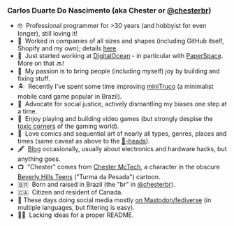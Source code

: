 ### Carlos Duarte Do Nascimento (aka Chester or [@chesterbr](https://github.com/chesterbr))

- 🤓 &nbsp;Professional programmer for >30 years (and hobbyist for even longer), still loving it!
- 💼 &nbsp;Worked in companies of all sizes and shapes (including GitHub itself, Shopify and my own); details [here](https://www.linkedin.com/in/chesterbr/).
- 🦈 &nbsp;Just started working at [DigitalOcean](https://www.digitalocean.com/) - in particular with [PaperSpace](https://www.paperspace.com/). More on that 🔜! 
- 🔧 &nbsp;My passion is to bring people (including myself) joy by building and fixing stuff.
- 🏝️ &nbsp;Recently I've spent some time improving [miniTruco](https://play.google.com/store/apps/details?id=me.chester.minitruco) (a minimalist mobile card game popular in Brazil).
- 💪 &nbsp;Advocate for social justice, actively dismantling my biases one step at a time.
- 👾 &nbsp;Enjoy playing and building video games (but strongly despise the [toxic corners](https://en.wikipedia.org/wiki/Gamergate_(harassment_campaign)) of the gaming world).
- 💬 &nbsp;Love comics and sequential art of nearly all types, genres, places and times (same caveat as above to the [💩-heads](https://en.wikipedia.org/wiki/Comicsgate)).
- 🖋 &nbsp;[Blog](https://chester.me) occasionally, usually about electronics and hardware hacks, but anything goes.
- 📺 &nbsp;"Chester" comes from [Chester McTech](https://www.youtube.com/watch?v=hamimmdHzUo), a character in the obscure [Beverly Hills Teens](https://en.wikipedia.org/wiki/Beverly_Hills_Teens) ("Turma da Pesada") cartoon.
- 🇧🇷 &nbsp;Born and raised in Brazil (the "br" in [@chesterbr](https://github.com/chesterbr)).
- 🇨🇦 &nbsp;Citizen and resident of Canada.
- 🐘 These days doing social media mostly [on Mastodon/fediverse](https://ursal.zone/@chesterbr) (in multiple languages, but filtering is easy).
- 🤷‍♂️ &nbsp;Lacking ideas for a proper README.
<!--
**chesterbr/chesterbr** is a ✨ _special_ ✨ repository because its `README.md` (this file) appears on your GitHub profile.

Here are some ideas to get you started:

- 🔭 I’m currently working on ...
- 🌱 I’m currently learning ...
- 👯 I’m looking to collaborate on ...
- 🤔 I’m looking for help with ...
- 💬 Ask me about ...
- 📫 How to reach me: ...
- 😄 Pronouns: ...
- ⚡ Fun fact: ...
-->
